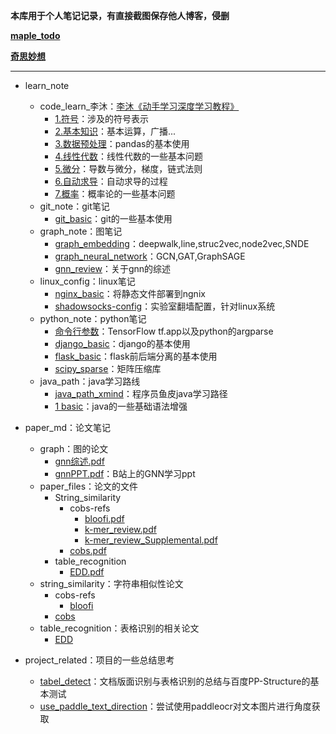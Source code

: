 **本库用于个人笔记记录，有直接截图保存他人博客，侵删**

**[maple_todo](./todo.md)**

**[奇思妙想](./thinking.md)**

<hr>

- learn_note
  - code_learn_李沐：[李沐《动手学习深度学习教程》](https://zh-v2.d2l.ai/)
    - [1.符号](./learn_note/code_learn_李沐/1.符号.md)：涉及的符号表示
    - [2.基本知识](./learn_note/code_learn_李沐/2.基本知识.ipynb)：基本运算，广播...
    - [3.数据预处理](./learn_note/code_learn_李沐/3.数据预处理.ipynb)：pandas的基本使用
    - [4.线性代数](./learn_note/code_learn_李沐/4.线性代数.ipynb)：线性代数的一些基本问题
    - [5.微分](./learn_note/code_learn_李沐/5.微分.ipynb)：导数与微分，梯度，链式法则
    - [6.自动求导](./learn_note/code_learn_李沐/6.自动求导.ipynb)：自动求导的过程
    - [7.概率](./learn_note/code_learn_李沐/7.概率.ipynb)：概率论的一些基本问题
  - git_note：git笔记
    - [git_basic](./learn_note/git_note/git_basic.md)：git的一些基本使用
  - graph_note：图笔记
    - [graph_embedding](./learn_note/graph_note/2_graph_embedding.md)：deepwalk,line,struc2vec,node2vec,SNDE
    - [graph_neural_network](./learn_note/graph_note/3_graph_neural_network.md)：GCN,GAT,GraphSAGE
    - [gnn_review](./learn_note/graph_note/gnn_review.md)：关于gnn的综述
  - linux_config：linux笔记
    - [nginx_basic](./learn_note/linux_config/nginx_basic.md)：将静态文件部署到ngnix
    - [shadowsocks-config](./learn_note/linux_config/shadowsocks-config.md)：实验室翻墙配置，针对linux系统
  - python_note：python笔记
    - [命令行参数](./learn_note/python_note/命令行参数.md)：TensorFlow tf.app以及python的argparse
    - [django_basic](./learn_note/python_note/django_basic.md)：django的基本使用
    - [flask_basic](./learn_note/python_note/flask_basic.md)：flask前后端分离的基本使用
    - [scipy_sparse](./learn_note/python_note/scipy_sparse库.md)：矩阵压缩库
  - java_path：java学习路线
    - [java_path_xmind](./learn_note/java_path/鱼皮%20-%20Java%20学习路线导图.xmind)：程序员鱼皮java学习路径
    - [1 basic](./learn_note/java_path/1%20basic.md)：java的一些基础语法增强

- paper_md：论文笔记
  - graph：图的论文
    - [gnn综述.pdf](./paper_md/graph/gnn_review.pdf)
    - [gnnPPT.pdf](./paper_md/graph/GNN-basic-powerpoint.pdf)：B站上的GNN学习ppt
  - paper_files：论文的文件
    - String_similarity
      - cobs-refs
        - [bloofi.pdf](./paper_md/paper_files/string_similarity/cobs-refs/bloofi.pdf)
        - [k-mer_review.pdf](./paper_md/paper_files/string_similarity/cobs-refs/k-mer_review.pdf)
        - [k-mer_review_Supplemental.pdf](paper_md/paper_files/string_similarity/cobs-refs/k-mer_Supplemental.pdf)
      - [cobs.pdf](paper_md/paper_files/string_similarity/cobs.pdf)
    - table_recognition
      - [EDD.pdf](./paper_md/paper_files/table_recognition/EDD.pdfD)
  - string_similarity：字符串相似性论文
    - cobs-refs
      - [bloofi](./paper_md/string_similarity/cobs-refs/bloofi.md)
    - [cobs](./paper_md/string_similarity/cobs.md)
  - table_recognition：表格识别的相关论文
    - [EDD](./paper_md/table_recognition/EDD.md)

- project_related：项目的一些总结思考
  - [tabel_detect](./project_related/table_detect.md)：文档版面识别与表格识别的总结与百度PP-Structure的基本测试
  - [use_paddle_text_direction](./project_related/use_paddle_text_direction.md)：尝试使用paddleocr对文本图片进行角度获取
